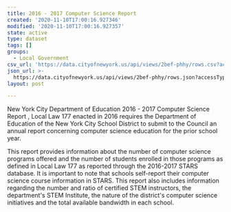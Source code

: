 ```yaml
---
title: 2016 - 2017 Computer Science Report
created: '2020-11-10T17:00:16.927346'
modified: '2020-11-10T17:00:16.927357'
state: active
type: dataset
tags: []
groups:
  - Local Government
csv_url: 'https://data.cityofnewyork.us/api/views/2bef-phhy/rows.csv?accessType=DOWNLOAD'
json_url: >-
  https://data.cityofnewyork.us/api/views/2bef-phhy/rows.json?accessType=DOWNLOAD
layout: post

---
```

New York City Department of Education 2016 - 2017 Computer Science Report ,
Local Law 177 enacted in 2016 requires the Department of Education of the New York City School District to submit to the Council an annual report concerning computer science education for the prior school year.    

This report provides information about the number of computer science programs offered and the number of students enrolled in those programs as defined in Local Law 177 as reported through the 2016-2017 STARS database. It is important to note that schools self-report their computer science course information in STARS. This report also includes information regarding the number and ratio of certified STEM instructors, the department's STEM Institute, the nature of the district's computer science initiatives and the total available bandwidth in each school.
